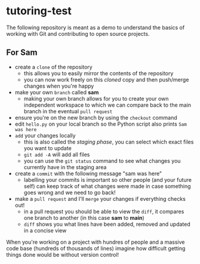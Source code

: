 # tutoring-test
The following repository is meant as a demo to understand the basics of working with Git and contributing to open source projects.
## For Sam

- create a ```clone``` of the repository
  - this allows you to easily mirror the contents of the repository
  - you can now work freely on this *cloned* copy and then push/merge changes when you're happy
- make your own ```branch``` called **sam**
  - making your own branch allows for you to create your own independent workspace to which we can compare back to the main branch in the eventual ```pull request```
- ensure you're on the new branch by using the ```checkout``` command
- edit ```hello.py``` on your local branch so the Python script also prints ```Sam was here```
- ```add``` your changes locally
  - this is also called the *staging phase*, you can select which exact files you want to update 
  - ```git add -A``` will add all files 
  - you can use the ```git status``` command to see what changes you currently have in the staging area
- create a ```commit``` with the following message "sam was here"
  - labelling your commits is important so other people (and your future self) can keep track of what changes were made in case something goes wrong and we need to go back!
- make a ```pull request``` and I'll ```merge``` your changes if everything checks out!
  - in a pull request you should be able to view the ```diff```, it compares one branch to another (in this case **sam** to **main**)
  - ```diff``` shows you what lines have been added, removed and updated in a concise view
  
  
When you're working on a project with hundres of people and a massive code base (hundreds of thousands of lines) imagine how difficult getting things done would be without version control!
